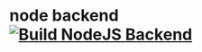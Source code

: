 # node backend [![Build NodeJS Backend](https://github.com/wangyucode/node-backend/actions/workflows/main.yml/badge.svg)](https://github.com/wangyucode/node-backend/actions/workflows/main.yml)
